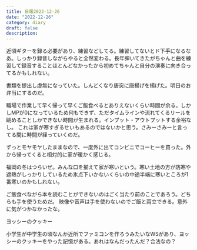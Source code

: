 ```yaml
---
title: 日報2022-12-26
date: "2022-12-26"
category: diary
draft: false
description:
---
```


近頃ギターを録る必要があり、練習などしてる。練習してないとド下手になるなあ。しっかり録音しながらやると全然変わる。長年弾いてきたがちゃんと曲を練習して録音することほとんどなかったから初めてちゃんと自分の演奏に向き合ってるかもしれない。

書類を提出し虚無になっていた。しんどくなり唐突に唐揚げを揚げた。明日のお弁当にするのだ。

職場で作業して早く帰って早くご飯食べるとありえないくらい時間が余る。しかしMPが0になっているため何もできず、ただタイムラインや流れてくるリールを眺めることしかできない時間が生まれる。インプット・アウトプットする余裕なし。
これは家が寒すぎるせいもあるのではないかと思う。さみーさみーと言ってる間に時間が経っていくのだ。

ずっとモヤモヤしたままなので、一度外に出てコンビニでコーヒーを買った。外から帰ってくると相対的に家が暖かく感じる。

福岡の冬はつらいぜ。みんな口を揃えて家が寒いという。寒い土地の方が防寒や遮熱がしっかりしているため氷点下いかないくらいの中途半端に寒いところが1番寒いのかもしれない。

ご飯食べながら本を読むことができないのはごく当たり前のことであろう。どちらも手を使うためだ。
映像や音声は手を使わないのでご飯と両立できる。意外に気がつかなかったな。

ヨッシーのクッキー

小学生が中学生の頃なんか近所でファミコンを作ろうみたいなWSがあり、ヨッシーのクッキーをやった記憶がある。あれはなんだったんだ？合法なの？

